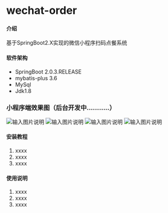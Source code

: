 # wechat-order

#### 介绍
基于SpringBoot2.X实现的微信小程序扫码点餐系统

#### 软件架构
- SpringBoot 2.0.3.RELEASE
- mybatis-plus 3.6
- MySql
- Jdk1.8

### 小程序端效果图（后台开发中...........）
![输入图片说明](https://images.gitee.com/uploads/images/2018/1225/132235_8ad3e2f7_1478371.png "屏幕截图.png")
![输入图片说明](https://images.gitee.com/uploads/images/2018/1225/132254_f70b1d06_1478371.png "屏幕截图.png")
![输入图片说明](https://images.gitee.com/uploads/images/2018/1225/132309_502f2774_1478371.png "屏幕截图.png")
![输入图片说明](https://images.gitee.com/uploads/images/2018/1225/132334_d96abb60_1478371.png "屏幕截图.png")

#### 安装教程

1. xxxx
2. xxxx
3. xxxx

#### 使用说明

1. xxxx
2. xxxx
3. xxxx

